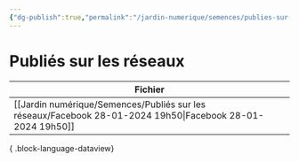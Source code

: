 ```yaml
---
{"dg-publish":true,"permalink":"/jardin-numerique/semences/publies-sur-les-reseaux/publies-sur-les-reseaux/","tags":["categorie/MOCS","gardenEntry","gardenEntry"],"noteIcon":""}
---
```



# Publiés sur les réseaux

| Fichier                                                                                                       |
| ------------------------------------------------------------------------------------------------------------- |
| [[Jardin numérique/Semences/Publiés sur les réseaux/Facebook 28-01-2024 19h50\|Facebook 28-01-2024 19h50]] |

{ .block-language-dataview}
